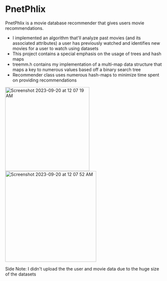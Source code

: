 # PnetPhlix

PnetPhlix is a movie database recommender that gives users movie recommendations. 
* I implemented an algorithm that'll analyze past movies (and its associated attributes) a user has previously watched and identifies new movies for a user to watch using datasets
* This project contains a special emphasis on the usage of trees and hash maps
* treemm.h contains my implementation of a multi-map data structure that maps a key to numerous values based off a binary search tree
* Recommender class uses numerous hash-maps to minimize time spent on providing recommendations

<img width="270" alt="Screenshot 2023-09-20 at 12 07 19 AM" src="https://github.com/josephhu7/PnetPhlix/assets/108597065/9db1981e-0afa-4116-8457-b778d029a8b2">
<img width="292" alt="Screenshot 2023-09-20 at 12 07 52 AM" src="https://github.com/josephhu7/PnetPhlix/assets/108597065/048c9846-1623-4114-a594-afde24989fcc">

Side Note: I didn't upload the the user and movie data due to the huge size of the datasets
